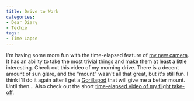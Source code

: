 ```yaml
---
title: Drive to Work
categories:
- Dear Diary
- Techie
tags:
- Time Lapse
---
```


I'm having some more fun with the time-elapsed feature of [my new camera](/thingelstad/canon-sd750). It has an ability to take the most trivial things and make them at least a little interesting. Check out this video of my morning drive. There is a decent amount of sun glare, and the "mount" wasn't all that great, but it's still fun. I think I'll do it again after I get a [Gorillapod](http://www.joby.com/products/gorillapod/findmygpod/) that will give me a better mount. Until then...
Also check out the short [time-elapsed video of my flight take-off](http://www.youtube.com/watch?v=wi8p2PzFXbE).
